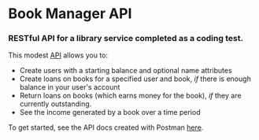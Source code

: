 # Book Manager API

### RESTful API for a library service completed as a coding test.

This modest [API](https://ekohe-book-manager.herokuapp.com/api/v1/) allows you to:

- Create users with a starting balance and optional name attributes
- Create loans on books for a specified user and book, *if* there is enough balance in your user's account
- Return loans on books (which earns money for the book), *if* they are currently outstanding.
- See the income generated by a book over a time period

To get started, see the API docs created with Postman [here](https://documenter.getpostman.com/view/6788317/SWLk2k42).


